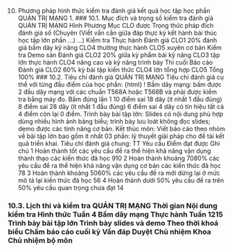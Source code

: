 10. Phương pháp hình thức kiểm tra đánh giá kết quả học tập học phần QUẢN TRỊ MẠNG 1. ### 10.1. Mục đích và trọng số kiểm tra đánh giá QUẢN TRỊ MẠNG Hình Phương Mục CLO được Trọng thức pháp đích đánh giá số (Chuyên (Viết vấn cần giữa đáp thực kỳ kết hành bài thúc học tập lớn phần ...) ...) Kiểm tra Thực hành Đánh giá CLO1 20% đánh giá bấm dây kỹ năng CLO4 thường thực hành CLO5 xuyên cơ bản Kiểm tra Demo sản Đánh giá CLO2 20% giữa kỳ phẩm bài kỹ năng CLO3 tập lớn thực hành CLO4 nâng cao và kỹ năng trình bày Thi cuối Báo cáo Đánh giá CLO2 60% kỳ bài tập kiến thức CLO4 lớn tổng hợp CLO5 Tổng 100% ### 10.2. Tiêu chí đánh giá QUẢN TRỊ MẠNG Tiêu chí đánh giá cụ thể với từng đầu điểm của học phần:
{html}
! Bấm dây mạng: bấm được 2 đầu dây mạng với các chuẩn T568A hoặc T568B và phải được kiểm tra bằng máy đo. Bấm đúng lần 1 10 điểm sai 18 dây (ít nhất 1 đầu đúng) 8 điểm sai 28 dây (ít nhất 1 đầu đúng) 6 điểm sai 4 dây có tín hiệu tất cả 4 điểm còn lại 0 điểm. Trình bày bài tập lớn: Slides có nội dung phù hợp dùng nhiều hình ảnh bảng biểu; trình bày lưu loát không đọc slides; demo được các tính năng cơ bản. Kết thúc môn: Viết báo cáo theo nhóm về bài tập lớn bao gồm ít nhất 03 phần: lý thuyết giải pháp cho đề tài kết quả triển khai. Tiêu chí đánh giá chung:
TT Yêu cầu Điểm đạt được Ghi chú 1 Hoàn thành tốt các yêu cầu đề ra thể hiện khả năng vận dụng thành thạo các kiến thức đã học 910
2 Hoàn thành khoảng 7080% các yêu cầu đề ra thể hiện khả năng vận dụng cơ bản các kiến thức đã học 78
3 Hoàn thành khoảng 5060% các yêu cầu đề ra mới dừng lại ở mức mô tả lại kiến thức đã học 56
4 Hoàn thành dưới 50% yêu cầu đề ra trên 50% yêu cầu quan trọng chưa đạt 14
### 10.3. Lịch thi và kiểm tra QUẢN TRỊ MẠNG Thời gian Nội dung kiểm tra Hình thức Tuần 4 Bấm dây mạng Thực hành Tuần 1215 Trình bày bài tập lớn Trình bày slides và demo Theo thời khoá biểu Chấm báo cáo cuối kỳ Vấn đáp Duyệt Chủ nhiệm Khoa Chủ nhiệm bộ môn 